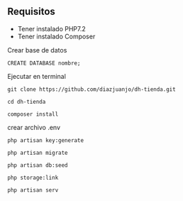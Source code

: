 ## Requisitos

* Tener instalado PHP7.2
* Tener instalado Composer

Crear base de datos

`CREATE DATABASE nombre;`


Ejecutar en terminal

`git clone https://github.com/diazjuanjo/dh-tienda.git`

`cd dh-tienda`

`composer install`

crear archivo .env 

`php artisan key:generate`

`php artisan migrate`

`php artisan db:seed`

`php storage:link`

`php artisan serv`
